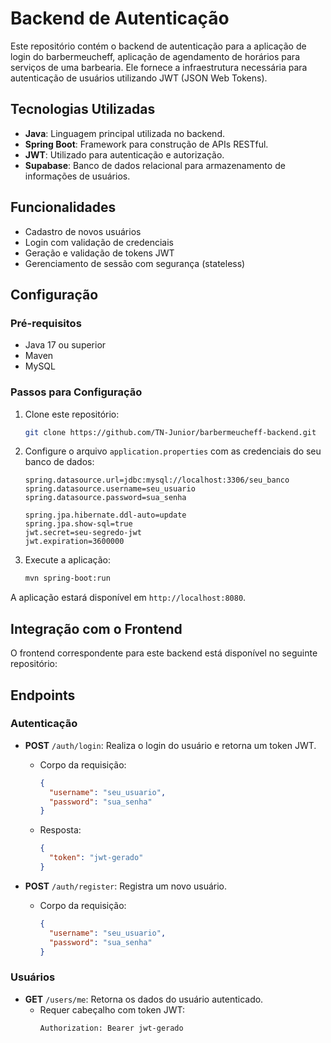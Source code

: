 # Backend de Autenticação

Este repositório contém o backend de autenticação para a aplicação de login do barbermeucheff, aplicação de agendamento de horários para serviços de uma barbearia. Ele fornece a infraestrutura necessária para autenticação de usuários utilizando JWT (JSON Web Tokens).

## Tecnologias Utilizadas

- **Java**: Linguagem principal utilizada no backend.
- **Spring Boot**: Framework para construção de APIs RESTful.
- **JWT**: Utilizado para autenticação e autorização.
- **Supabase**: Banco de dados relacional para armazenamento de informações de usuários.

## Funcionalidades

- Cadastro de novos usuários
- Login com validação de credenciais
- Geração e validação de tokens JWT
- Gerenciamento de sessão com segurança (stateless)

## Configuração

### Pré-requisitos

- Java 17 ou superior
- Maven
- MySQL

### Passos para Configuração

1. Clone este repositório:

   ```bash
   git clone https://github.com/TN-Junior/barbermeucheff-backend.git
   ```

2. Configure o arquivo `application.properties` com as credenciais do seu banco de dados:

   ```properties
   spring.datasource.url=jdbc:mysql://localhost:3306/seu_banco
   spring.datasource.username=seu_usuario
   spring.datasource.password=sua_senha
   
   spring.jpa.hibernate.ddl-auto=update
   spring.jpa.show-sql=true
   jwt.secret=seu-segredo-jwt
   jwt.expiration=3600000
   ```

3. Execute a aplicação:

   ```bash
   mvn spring-boot:run
   ```

A aplicação estará disponível em `http://localhost:8080`.

## Integração com o Frontend

O frontend correspondente para este backend está disponível no seguinte repositório:


## Endpoints

### **Autenticação**

- **POST** `/auth/login`: Realiza o login do usuário e retorna um token JWT.
  - Corpo da requisição:
    ```json
    {
      "username": "seu_usuario",
      "password": "sua_senha"
    }
    ```
  - Resposta:
    ```json
    {
      "token": "jwt-gerado"
    }
    ```

- **POST** `/auth/register`: Registra um novo usuário.
  - Corpo da requisição:
    ```json
    {
      "username": "seu_usuario",
      "password": "sua_senha"
    }
    ```

### **Usuários**

- **GET** `/users/me`: Retorna os dados do usuário autenticado.
  - Requer cabeçalho com token JWT:
    ```
    Authorization: Bearer jwt-gerado
    ```



